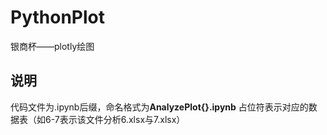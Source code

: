 # PythonPlot
银商杯——plotly绘图
## 说明
代码文件为.ipynb后缀，命名格式为**AnalyzePlot{}.ipynb**
占位符表示对应的数据表（如6-7表示该文件分析6.xlsx与7.xlsx）
